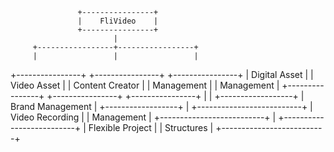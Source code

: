                    +----------------+
                   |    FliVideo    |
                   +----------------+
                           |
         +-----------------+-----------------+
         |                 |                 |
+----------------+  +----------------+  +----------------+
| Digital Asset  |  | Video Asset   |  | Content Creator |
|  Management    |  |  Management   |  +----------------+
+----------------+  +----------------+            |
                                                   |
                                         +------------------+
                                         | Brand Management |
                                         +------------------+
                           |
               +--------------------------+
               | Video Recording          |
               |  Management              |
               +--------------------------+
                           |
               +--------------------------+
               | Flexible Project         |
               |   Structures             |
               +--------------------------+
